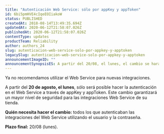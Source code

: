 ```yaml
---
title: "Autenticación Web Service: sólo por appKey y appToken"
id: 6bi5pmHVE4cIqeEOIiakoW
status: PUBLISHED
createdAt: 2018-08-14T13:49:35.694Z
updatedAt: 2020-06-12T21:58:07.026Z
publishedAt: 2020-06-12T21:58:07.026Z
contentType: updates
productTeam: Reliability
author: authors_24
slug: autenticacion-web-service-solo-por-appkey-y-apptoken
legacySlug: autenticacion-web-service-solo-por-appkey-y-apptoken
announcementImageID: ""
announcementSynopsisES: A partir del 20/08, el lunes, el cambio se hará para garantizar más seguridad en las integraciones Web Service.
---
```


<div class="alert-danger" role="alert">Ya no recomendamos utilizar el Web Service para nuevas integraciones.</div>

A partir del __20 de agosto, el lunes__, sólo será posible hacer la autenticación en el Web Service a través de appKey y appToken. Este cambio garantizará un mayor nivel de seguridad para las integraciones Web Service de su tienda.

__Quién necesita hacer el cambio:__ todos los que autenticaban las integraciones del Web Service utilizando el usuario y la contraseña.

__Plazo final:__ 20/08 (lunes).
